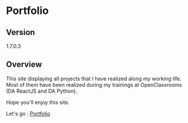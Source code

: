 # Portfolio

## Version
1.7.0.3

## Overview

This site displaying all projects that I have realized along my working life.
Most of them have been realized during my trainings at OpenClassrooms (DA ReactJS and DA Python).

Hope you'll enjoy this site.

Let's go : [Portfolio](https://gitdrinou.netlify.app/)
